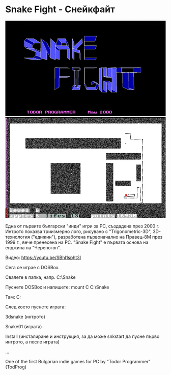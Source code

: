 # Snake Fight - Снейкфайт

<img src="https://github.com/Twenkid/Snake-Fight/blob/main/snake3D.png">
<img src="https://github.com/Twenkid/Snake-Fight/blob/main/snake-tp.png">

Една от първите български "инди" игри за PC, създадена през 2000 г. Интрото показва триизмерно лого, рисувано с "Trigonometric-3D", 3D-технология ("еднжин"), разработена първоначално на Правец-8М през 1999 г., вече пренесена на PC. "Snake Fight" е първата основа на енджина на "Черепогон".

Видео: https://youtu.be/SBhl1spht3I

Сега се играе с DOSBox.

Свалете в папка, напр. C:\Snake

Пуснете DOSBox и напишете: mount C C:\Snake

Там: C:

След което пуснете играта:

3dsnake (интрото)

Snake01 (играта)

Install (инсталиране и инструкция, за да може snkstart да пусне първо интрото, а после играта)


...

One of the first Bulgarian indie games for PC by "Todor Programmer" (TodProg)

